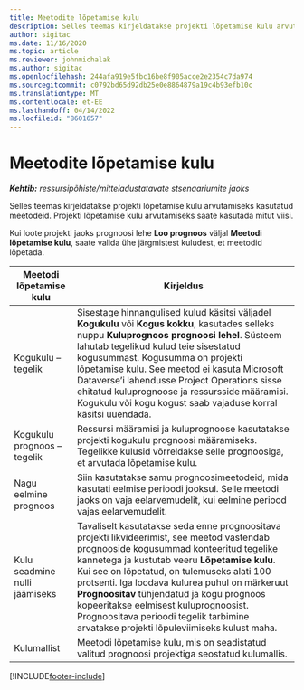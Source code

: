 ```yaml
---
title: Meetodite lõpetamise kulu
description: Selles teemas kirjeldatakse projekti lõpetamise kulu arvutamiseks kasutatud meetodeid.
author: sigitac
ms.date: 11/16/2020
ms.topic: article
ms.reviewer: johnmichalak
ms.author: sigitac
ms.openlocfilehash: 244afa919e5fbc16be8f905acce2e2354c7da974
ms.sourcegitcommit: c0792bd65d92db25e0e8864879a19c4b93efb10c
ms.translationtype: MT
ms.contentlocale: et-EE
ms.lasthandoff: 04/14/2022
ms.locfileid: "8601657"
---
```

# <a name="cost-to-complete-methods"></a>Meetodite lõpetamise kulu

_**Kehtib:** ressursipõhiste/mitteladustatavate stsenaariumite jaoks_

Selles teemas kirjeldatakse projekti lõpetamise kulu arvutamiseks kasutatud meetodeid. Projekti lõpetamise kulu arvutamiseks saate kasutada mitut viisi. 

Kui loote projekti jaoks prognoosi lehe **Loo prognoos** väljal **Meetodi lõpetamise kulu**, saate valida ühe järgmistest kuludest, et meetodid lõpetada.

| Meetodi lõpetamise kulu    | Kirjeldus                                                                                                                                                                                                                                                                                                                                                                                                                                                                                        |
|------------------------------|----------------------------------------------------------------------------------------------------------------------------------------------------------------------------------------------------------------------------------------------------------------------------------------------------------------------------------------------------------------------------------------------------------------------------------------------------------------------------------------------------|
| Kogukulu – tegelik            | Sisestage hinnangulised kulud käsitsi väljadel **Kogukulu** või **Kogus kokku**, kasutades selleks nuppu **Kuluprognoos** **prognoosi lehel**. Süsteem lahutab tegelikud kulud teie sisestatud kogusummast. Kogusumma on projekti lõpetamise kulu. See meetod ei kasuta Microsoft Dataverse’i lahendusse Project Operations sisse ehitatud kuluprognoose ja ressursside määramisi. Kogukulu või kogu kogust saab vajaduse korral käsitsi uuendada.  |
| Kogukulu prognoos – tegelik        | Ressursi määramisi ja kuluprognoose kasutatakse projekti kogukulu prognoosi määramiseks. Tegelikke kulusid võrreldakse selle prognoosiga, et arvutada lõpetamise kulu.                                                                                                                                                                                                                                                                          |
| Nagu eelmine prognoos         | Siin kasutatakse samu prognoosimeetodeid, mida kasutati eelmise perioodi jooksul. Selle meetodi jaoks on vaja eelarvemudelit, kui eelmine periood vajas eelarvemudelit.                                                                                                                                                                                                                                                                                                                           |
| Kulu seadmine nulli jäämiseks | Tavaliselt kasutatakse seda enne prognoositava projekti likvideerimist, see meetod vastendab prognooside kogusummad konteeritud tegelike kannetega ja kustutab veeru **Lõpetamise kulu**. Kui see on lõpetatud, on tulemuseks alati 100 protsenti. Iga loodava kulurea puhul on märkeruut **Prognoositav** tühjendatud ja kogu prognoos kopeeritakse eelmisest kuluprognoosist. Prognoositava perioodi tegelik tarbimine arvatakse projekti lõpuleviimiseks kulust maha.              |
| Kulumallist           | Meetodi lõpetamise kulu, mis on seadistatud valitud prognoosi projektiga seostatud kulumallis.                                                                                                                                                                                                                                                                                                                                                                          |


[!INCLUDE[footer-include](../includes/footer-banner.md)]
